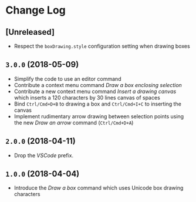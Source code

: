 # Change Log

## [Unreleased]

- Respect the `boxDrawing.style` configuration setting when drawing boxes

## `3.0.0` (2018-05-09)

- Simplify the code to use an editor command
- Contribute a context menu command *Draw a box enclosing selection*
- Contribute a new context menu command *Insert a drawing canvas* which inserts a 120 characters by 30 lines canvas of spaces
- Bind `Ctrl/Cmd+D+B` to drawing a box and `Ctrl/Cmd+I+C` to inserting the canvas
- Implement rudimentary arrow drawing between selection points using the new *Draw an arrow* command (`Ctrl/Cmd+D+A`)

## `2.0.0` (2018-04-11)

- Drop the *VSCode* prefix.

## `1.0.0` (2018-04-04)

- Introduce the *Draw a box* command which uses Unicode box drawing characters
